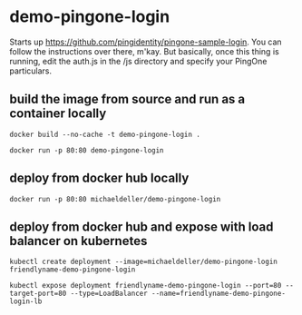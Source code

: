 # demo-pingone-login

Starts up https://github.com/pingidentity/pingone-sample-login.  You can follow the instructions over there, m'kay.  But basically, once this thing is running, edit the auth.js in the /js directory and specify your PingOne particulars.

## build the image from source and run as a container locally

``docker build --no-cache -t demo-pingone-login .``

``docker run -p 80:80 demo-pingone-login``

## deploy from docker hub locally

``docker run -p 80:80 michaeldeller/demo-pingone-login``

## deploy from docker hub and expose with load balancer on kubernetes

``kubectl create deployment --image=michaeldeller/demo-pingone-login friendlyname-demo-pingone-login``

``kubectl expose deployment friendlyname-demo-pingone-login --port=80 --target-port=80 --type=LoadBalancer --name=friendlyname-demo-pingone-login-lb``
